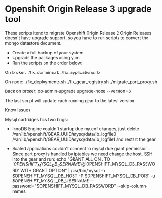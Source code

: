 # Openshift Origin Release 3 upgrade tool

These scripts itend to migrate  Openshift Origin Release 2
Origin Releases doesn't have upgrade support, so you have to run scripts to convert the mongo datastore document.


- Create a full backup of your system
- Upgrade the packages using yum
- Run the scripts on the order below:

 On broker:
 ./fix_domains.rb
 ./fix_applications.rb

 On node:
 ./fix_deployments.sh
 ./fix_gear_registry.sh
 ./migrate_port_proxy.sh
 

 Back on broker:
 oo-admin-upgrade upgrade-node --version=3


 The last script will update each running gear to the latest version.

Know Issues

 Mysql cartridges has two bugs:
 - InnoDB Engine couldn't startup due my.cnf changes, just delete /var/lib/openshift/GEAR_UUID/mysq/data/ib_logfile0 , /var/lib/openshift/GEAR_UUID/mysq/data/ib_logfile1 and restart the gear.

 - Scaled applications couldn't connect to mysql due grant permission. Since port proxy is handled by iptables we need change the host.
  SSH into the gear and run:
  echo "GRANT ALL ON *.* TO '$OPENSHIFT_MYSQL_DB_USERNAME'@'%' IDENTIFIED BY '$OPENSHIFT_MYSQL_DB_PASSWORD' WITH GRANT OPTION" | /usr/bin/mysql -h $OPENSHIFT_MYSQL_DB_HOST -P $OPENSHIFT_MYSQL_DB_PORT -u $OPENSHIFT_MYSQL_DB_USERNAME --password="$OPENSHIFT_MYSQL_DB_PASSWORD" --skip-column-names


